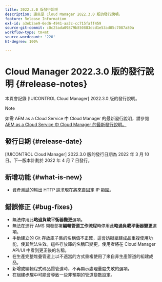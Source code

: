 ```yaml
---
title: 2022.3.0 版發行說明
description: 這些是 Cloud Manager 2022.3.0 版的發行說明。
feature: Release Information
exl-id: a3eb2ae9-6ed6-4941-aa3c-cc715faff459
source-git-commit: c0c25ada09879b850883dcd1e53ad05c7087a80a
workflow-type: tm+mt
source-wordcount: '220'
ht-degree: 100%

---
```


# Cloud Manager 2022.3.0 版的發行說明 {#release-notes}

本頁會記錄 [!UICONTROL Cloud Manager] 2022.3.0 版的發行說明。

>[!NOTE]
>
>如需 AEM as a Cloud Service 中 Cloud Manager 的最新發行說明，請參閱 [AEM as a Cloud Service 中 Cloud Manager 的最新發行說明。](https://experienceleague.adobe.com/docs/experience-manager-cloud-service/content/implementing/using-cloud-manager/release-notes-cloud-manager/release-notes-cm-current.html)

## 發行日期 {#release-date}

[!UICONTROL Cloud Manager] 2022.3.0 版的發行日期為 2022 年 3 月 10 日。下一版本計劃於 2022 年 4 月 7 日發行。

## 新增功能 {#what-is-new}

* 資產測試的輸出 HTTP 請求現在將來自固定 IP 範圍。


## 錯誤修正 {#bug-fixes}

* 無法停用此&#x200B;**略過負載平衡器變更**&#x200B;選項。
* 無法在進行 AMS 開發部署&#x200B;**編輯管道工作流程**&#x200B;時停用此&#x200B;**略過負載平衡器變更**&#x200B;選項。
* 手動建立的 Git 存放庫子集的名稱值不正確，這會妨礙組建成品重複使用功能，使其無法生效。這些存放庫的名稱已變更，使用者將在 Cloud Manager API/UI 中看到更正後的名稱。
* 在生產完整堆疊管道上以不適當的方式重複使用了來自非生產管道的組建成品。
* 新增或編輯程式碼品質管道時，不再顯示處理量度失敗的選項。
* 在組建步驟中可能會導致一些非預期的管道變數設定。
